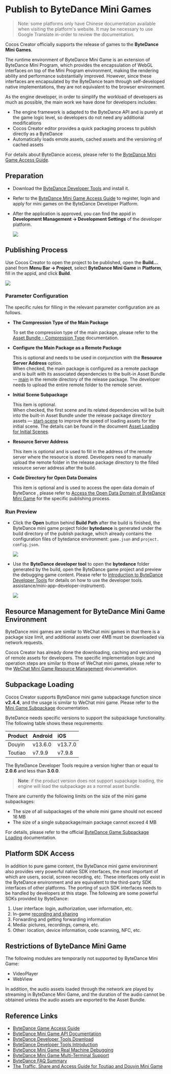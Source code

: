 # Publish to ByteDance Mini Games

> Note: some platforms only have Chinese documentation available when visiting the platform's website. It may be necessary to use Google Translate in-order to review the documentation.

Cocos Creator officially supports the release of games to the **ByteDance Mini Games**.

The runtime environment of ByteDance Mini Game is an extension of ByteDance Mini Program, which provides the encapsulation of WebGL interfaces on top of the Mini Program environment, making the rendering ability and performance substantially improved. However, since these interfaces are encapsulated by the ByteDance team through self-developed native implementations, they are not equivalent to the browser environment.

As the engine developer, in order to simplify the workload of developers as much as possible, the main work we have done for developers includes:

- The engine framework is adapted to the ByteDance API and is purely at the game logic level, so developers do not need any additional modifications
- Cocos Creator editor provides a quick packaging process to publish directly as a ByteDance 
- Automatically loads emote assets, cached assets and the versioning of cached assets

For details about ByteDance  access, please refer to the [ByteDance Mini Game Access Guide](https://microapp.bytedance.com/docs/zh-CN/mini-game/introduction/plugin-reference/registration).

## Preparation

- Download the [ByteDance Developer Tools](https://microapp.bytedance.com/docs/zh-CN/mini-game/develop/developer-instrument/developer-instrument-update-and-download) and install it.

- Refer to the [ByteDance Mini Game Access Guide](https://microapp.bytedance.com/docs/zh-CN/mini-game/introduction/plugin-reference/registration) to register, login and apply for mini games on the ByteDance Developer Platform.

- After the application is approved, you can find the appid in **Development Management -> Development Settings** of the developer platform.

  ![](./publish-bytedancegame/appid.png)

## Publishing Process

Use Cocos Creator to open the project to be published, open the **Build...** panel from **Menu Bar -> Project**, select **ByteDance Mini Game** in **Platform**, fill in the appid, and click **Build**.

![](./publish-bytedancegame/build.png)

### Parameter Configuration

The specific rules for filling in the relevant parameter configuration are as follows.

- **The Compression Type of the Main Package**

  To set the compression type of the main package, please refer to the [Asset Bundle - Compression Type](../asset-manager/bundle.md#compression-type) documentation.

- **Configure the Main Package as a Remote Package**

  This is optional and needs to be used in conjunction with the **Resource Server Address** option. <br>
  When checked, the main package is configured as a remote package and is built with its associated dependencies to the built-in Asset Bundle -– [main](../asset-manager/bundle.md#the-built-in-asset-bundle) in the remote directory of the release package. The developer needs to upload the entire remote folder to the remote server.

- **Initial Scene Subpackage**

  This item is optional. <br>
  When checked, the first scene and its related dependencies will be built into the built-in Asset Bundle under the release package directory assets –– [start-scene](../asset-manager/bundle.md#the-built-in-asset-bundle) to improve the speed of loading assets for the initial scene. The details can be found in the document [Asset Loading for Initial Scenes](publish-wechatgame.md#speed-up-the-loading-of-the-start-scene).

- **Resource Server Address**

  This item is optional and is used to fill in the address of the remote server where the resource is stored. Developers need to manually upload the remote folder in the release package directory to the filled resource server address after the build.

- **Code Directory for Open Data Domains**

  This item is optional and is used to access the open data domain of ByteDance , please refer to [Access the Open Data Domain of ByteDance Mini Game](publish-bytedance-sub-domain.md) for the specific publishing process.

### Run Preview

- Click the **Open** button behind **Build Path** after the build is finished, the ByteDance mini game project folder **bytedance** is generated under the build directory of the publish package, which already contains the configuration files of bytedance  environment: `game.json` and `project. config.json`.

  ![](./publish-bytedancegame/package.png)

- Use the **ByteDance developer tool** to open the **bytedance** folder generated by the build, open the ByteDance game project and preview the debugging game content. Please refer to [Introduction to ByteDance Developer Tools](https://microapp.bytedance.com/docs/zh-CN/mini-game/develop/developer-instrument/development-) for details on how to use the developer tools. assistance/mini-app-developer-instrument).

  ![](./publish-bytedancegame/preview.png)

## Resource Management for ByteDance Mini Game Environment

ByteDance mini games are similar to WeChat mini games in that there is a package size limit, and additional assets over 4MB must be downloaded via network requests.

Cocos Creator has already done the downloading, caching and versioning of remote assets for developers. The specific implementation logic and operation steps are similar to those of WeChat mini games, please refer to the [WeChat Mini Game Resource Management](./publish-wechatgame.md#resource-management-for-the-wechat-mini-games) documentation.

## Subpackage Loading

Cocos Creator supports ByteDance mini game subpackage function since **v2.4.4**, and the usage is similar to WeChat mini game. Please refer to the [Mini Game Subpackage](./subpackage.md) documentation.

ByteDance needs specific versions to support the subpackage functionality. The following table shows these requirements:

| Product | Android | iOS |
| :-- | :--- | :--- |
| Douyin | v13.6.0 | v13.7.0 |
| Toutiao | v7.9.9 | v7.9.8 |

The ByteDance Developer Tools require a version higher than or equal to **2.0.6** and less than **3.0.0**.

> **Note**: if the product version does not support supackage loading, the engine will load the subpackage as a normal asset bundle.

There are currently the following limits on the size of the mini game subpackages:
- The size of all subpackages of the whole mini game should not exceed 16 MB
- The size of a single subpackage/main package cannot exceed 4 MB

For details, please refer to the official [ByteDance Game Subpackage Loading](https://microapp.bytedance.com/docs/zh-CN/mini-game/develop/framework/subpackages/introduction) documentation.

## Platform SDK Access

In addition to pure game content, the ByteDance mini game environment also provides very powerful native SDK interfaces, the most important of which are users, social, screen recording, etc. These interfaces only exist in the ByteDance environment and are equivalent to the third-party SDK interfaces of other platforms. The porting of such SDK interfaces needs to be handled by developers at this stage. The following are some powerful SDKs provided by ByteDance:

1. User interface: login, authorization, user information, etc.
2. In-game [recording and sharing](https://microapp.bytedance.com/docs/zh-CN/mini-game/introduction/function-access-guide/record-share)
3. Forwarding and getting forwarding information
4. Media: pictures, recordings, camera, etc.
5. Other: location, device information, code scanning, NFC, etc.

## Restrictions of ByteDance Mini Game

The following modules are temporarily not supported by ByteDance Mini Game:

- VideoPlayer
- WebView

In addition, the audio assets loaded through the network are played by streaming in ByteDance Mini Game, and the duration of the audio cannot be obtained unless the audio assets are exported to the Asset Bundle.

## Reference Links

- [ByteDance Game Access Guide](https://microapp.bytedance.com/docs/zh-CN/mini-game/introduction/plugin-reference/registration)
- [ByteDance Mini Game API Documentation](https://microapp.bytedance.com/docs/zh-CN/mini-game/develop/api/mini-game/bytedance-mini-game)
- [ByteDance Developer Tools Download](https://microapp.bytedance.com/docs/zh-CN/mini-game/develop/developer-instrument/developer-instrument-update-and-download)
- [ByteDance Developer Tools Introduction](https://microapp.bytedance.com/docs/zh-CN/mini-game/develop/developer-instrument/development-assistance/mini-app-developer-instrument)
- [ByteDance Mini Game Real Machine Debugging](https://microapp.bytedance.com/docs/zh-CN/mini-game/develop/developer-instrument/development-assistance/real-machine-adjust)
- [ByteDance Mini Game Multi-Terminal Support](https://microapp.bytedance.com/docs/zh-CN/mini-game/develop/multi-server-support/using-restriction)
- [ByteDance FAQ Summary](https://forum.cocos.org/t/faq/97461)
- [The Traffic, Share and Access Guide for Toutiao and Douyin Mini Game](https://mp.weixin.qq.com/s/hgZPEJyy2gWgYacDAc82Jw)
